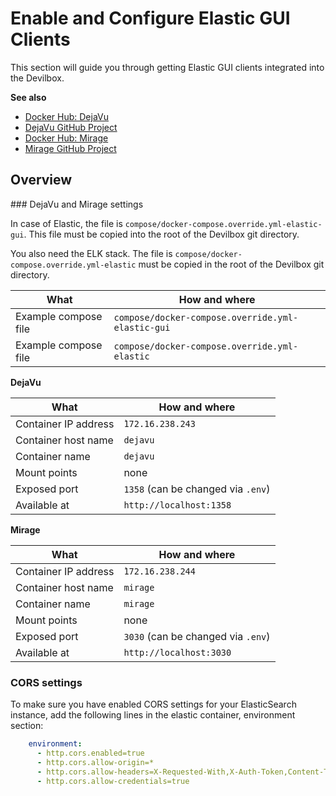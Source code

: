 # Enable and Configure Elastic GUI Clients

This section will guide you through getting Elastic GUI clients integrated into the Devilbox.

**See also**

* [Docker Hub: DejaVu](https://hub.docker.com/r/appbaseio/dejavu/)
* [DejaVu GitHub Project](https://github.com/appbaseio/dejavu)
* [Docker Hub: Mirage](https://hub.docker.com/r/appbaseio/mirage/)
* [Mirage GitHub Project](https://github.com/appbaseio/mirage)
    
## Overview

### DejaVu and Mirage settings

In case of Elastic, the file is `compose/docker-compose.override.yml-elastic-gui`. This file
must be copied into the root of the Devilbox git directory.
    
You also need the ELK stack. The file is `compose/docker-compose.override.yml-elastic` 
must be copied in the root of the Devilbox git directory.
    
| What        | How and where |
| ----------- | ------------- |
| Example compose file  | `compose/docker-compose.override.yml-elastic-gui` | 
| Example compose file  | `compose/docker-compose.override.yml-elastic` | 

**DejaVu**

| What        | How and where |
| ----------- | ------------- |
| Container IP address  | `̀172.16.238.243`                   | 
| Container host name   | `dejavu`                           | 
| Container name        | `dejavu`                           | 
| Mount points          | none                               | 
| Exposed port          | `1358` (can be changed via `.env`) |  
| Available at          | `http://localhost:1358`            | 

**Mirage**

| What        | How and where |
| ----------- | ------------- |
| Container IP address  | `̀172.16.238.244`                   | 
| Container host name   | `mirage`                           | 
| Container name        | `mirage`                           | 
| Mount points          | none                               | 
| Exposed port          | `3030` (can be changed via `.env`) |  
| Available at          | `http://localhost:3030`            | 


### CORS settings

To make sure you have enabled CORS settings for your ElasticSearch instance, add the following lines 
in the elastic container, environment section:

```yaml
    environment:
      - http.cors.enabled=true 
      - http.cors.allow-origin=*
      - http.cors.allow-headers=X-Requested-With,X-Auth-Token,Content-Type,Content-Length,Authorization 
      - http.cors.allow-credentials=true 

```
